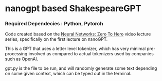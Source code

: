 # nanogpt based ShakespeareGPT

### Required Dependecies : Python, Pytorch

Code created based on the [Neural Networks: Zero To Hero](https://karpathy.ai/zero-to-hero.html) video lecture series, specifically on the first lecture on nanoGPT.

This is a GPT that uses a letter level tokenizer, which has very minimal pre-processing involved as compared to actual tokenizers used by companies such as OpenAI.

gpt.py is the file to be run, and will randomly generate some text depending on some given context, which can be typed out in the terminal.

